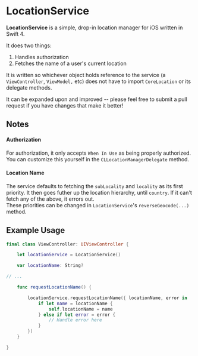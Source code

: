 # LocationService

**LocationService** is a simple, drop-in location manager for iOS written in Swift 4. 

It does two things:

1. Handles authorization  
2. Fetches the name of a user's current location  

It is written so whichever object holds reference to the service (a `ViewController`, `ViewModel,` etc) does not have to import `CoreLocation` or its delegate methods.

It can be expanded upon and improved -- please feel free to submit a pull request if you have changes that make it better!

## Notes

#### Authorization  
For authorization, it only accepts `When In Use` as being properly authorized.  
You can customize this yourself in the `CLLocationManagerDelegate` method.

#### Location Name  
The service defaults to fetching the `subLocality` and `locality` as its first priority. It then goes futher up the location hierarchy, until `country`. If it can't fetch any of the above, it errors out.  
These priorities can be changed in `LocationService`'s `reverseGeocode(...)` method.

## Example Usage
```swift
final class ViewController: UIViewController {

	let locationService = LocationService()

	var locationName: String? 

// ... 

	func requestLocationName() {

		locationService.requestLocationName({ locationName, error in
			if let name = locationName {
				self.locationName = name
			} else if let error = error {
				// Handle error here
			}
		})
	}

}

```
